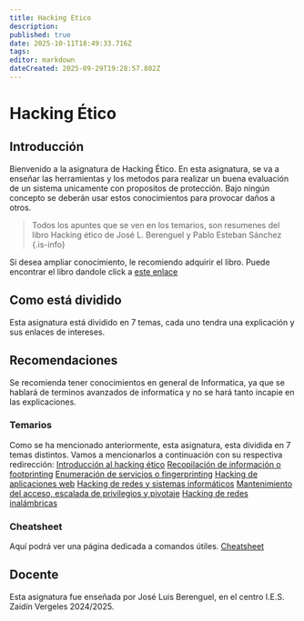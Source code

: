 ```yaml
---
title: Hacking Etico
description: 
published: true
date: 2025-10-11T18:49:33.716Z
tags: 
editor: markdown
dateCreated: 2025-09-29T19:28:57.802Z
---
```


# Hacking Ético
## Introducción
Bienvenido a la asignatura de Hacking Ético. En esta asignatura, se va a enseñar las herramientas y los metodos para realizar un buena evaluación de un sistema unicamente con propositos de protección.
Bajo ningún concepto se deberán usar estos conocimientos para provocar daños a otros.

> Todos los apuntes que se ven en los temarios, son resumenes del libro Hacking ético de José L. Berenguel y Pablo Esteban Sánchez
{.is-info}

Si desea ampliar conocimiento, le recomiendo adquirir el libro. Puede encontrar el libro dandole click a [este enlace](https://www.paraninfo.es/catalogo/9788428362672/hacking-etico)


## Como está dividido
Esta asignatura está dividido en 7 temas, cada uno tendra una explicación y sus enlaces de intereses.
## Recomendaciones
Se recomienda tener conocimientos en general de Informatica, ya que se hablará de terminos avanzados de informatica y no se hará tanto incapie en las explicaciones.
### Temarios
Como se ha mencionado anteriormente, esta asignatura, esta dividida en 7 temas distintos. Vamos a mencionarlos a continuación con su respectiva redirección:
[Introducción al hacking ético](introduccion)
[Recopilación de información o footprinting](footprinting)
[Enumeración de servicios o fingerprinting](fingerprinting)
[Hacking de aplicaciones web](web)
[Hacking de redes y sistemas informáticos](Hacking_Redes)
[Mantenimiento del acceso, escalada de privilegios y pivotaje](pivotaje)
[Hacking de redes inalámbricas](inalambrica)

### Cheatsheet
Aquí podrá ver una página dedicada a comandos útiles. [Cheatsheet](cheatsheet)
## Docente
Esta asignatura fue enseñada por José Luis Berenguel, en el centro I.E.S. Zaidín Vergeles 2024/2025.  

